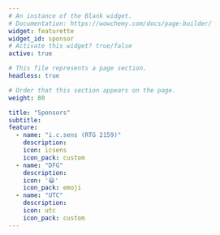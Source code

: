 ```yaml
---
# An instance of the Blank widget.
# Documentation: https://wowchemy.com/docs/page-builder/
widget: featurette
widget_id: sponsor
# Activate this widget? true/false
active: true

# This file represents a page section.
headless: true

# Order that this section appears on the page.
weight: 80

title: "Sponsors"
subtitle: 
feature:
  - name: "i.c.sens (RTG 2159)"
    description: 
    icon: icsens
    icon_pack: custom
  - name: "DFG"
    description:
    icon: '😁'
    icon_pack: emoji
  - name: "UTC"
    description: 
    icon: utc
    icon_pack: custom
---
```

